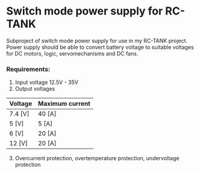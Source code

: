 # Switch mode power supply for RC-TANK
Subproject of switch mode power supply for use in my RC-TANK project. Power supply should be able to convert battery voltage to suitable voltages for DC motors, logic, servomechanisms and DC fans.
### Requirements:

1. Input voltage 12.5V - 35V  
2. Output voltages  

| Voltage | Maximum current |
|--------|--------|
| 7.4 [V]   | 40 [A] |
| 5 [V]     |  5 [A] |
| 6 [V]     | 20 [A] |
| 12 [V]   | 20 [A] |

3. Overcurrent protection, overtemperature protection, undervoltage protection

